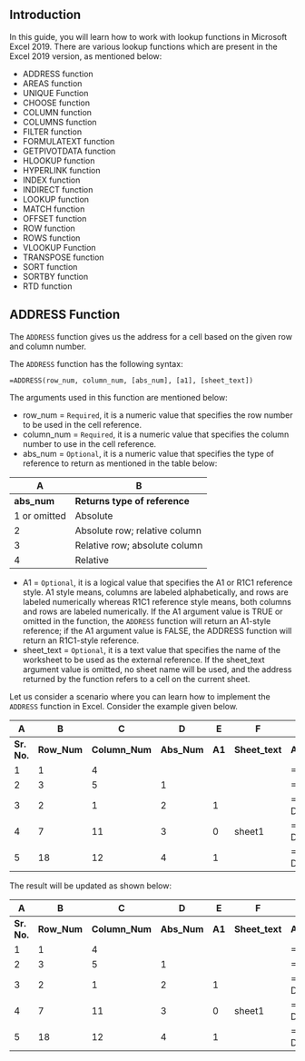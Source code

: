 ## Introduction
In this guide, you will learn how to work with lookup functions in Microsoft Excel 2019. There are various lookup functions which are present in the Excel 2019 version, as mentioned below:

- ADDRESS function 
- AREAS function
- UNIQUE Function
- CHOOSE function
- COLUMN function
- COLUMNS function
- FILTER function
- FORMULATEXT function 
- GETPIVOTDATA function
- HLOOKUP function 
- HYPERLINK function
- INDEX function
- INDIRECT function
- LOOKUP function
- MATCH function
- OFFSET function
- ROW function
- ROWS function
- VLOOKUP Function
- TRANSPOSE function 
- SORT function
- SORTBY function
- RTD function
 
## ADDRESS Function
The `ADDRESS` function gives us the address  for a cell based on  the given  row and column number.

The `ADDRESS` function has the following syntax:


```
=ADDRESS(row_num, column_num, [abs_num], [a1], [sheet_text])
```

The arguments used in this function are mentioned below:


- row_num = `Required`, it is a  numeric value that specifies the row number to be used in the cell reference.
- column_num = `Required`, it is a  numeric value that specifies the column number to use in the cell reference.
- abs_num = `Optional`, it is a numeric value that specifies the type of reference to return as mentioned in the table below:

| A | B |
| --- | --- |
| **abs_num** | **Returns type of reference** |
| 1 or omitted | Absolute |
| 2 | Absolute row; relative column |
| 3 | Relative row; absolute column |
| 4 | Relative |

- A1 = `Optional`, it is a logical value that specifies the A1 or R1C1 reference style. A1 style means, columns are labeled alphabetically, and rows are labeled numerically whereas R1C1 reference style means, both columns and rows are labeled numerically. If the A1 argument value is TRUE or omitted in the function, the `ADDRESS` function will return an A1-style reference; if the A1 argument value is FALSE, the ADDRESS function will return an R1C1-style reference.
- sheet_text =  `Optional`, it is a text value that specifies the name of the worksheet to be used as the external reference. If the sheet_text argument value is omitted, no sheet name will be used, and the address returned by the function refers to a cell on the current sheet.

Let us consider a scenario where you can learn how to implement the `ADDRESS` function in Excel. Consider the example given below.

| A | B| C | D | E | F | G | H |
| --- | --- | --- | --- | --- | --- | --- | --- |
| **Sr. No.** | **Row_Num** | **Column_Num** | **Abs_Num** | **A1** | **Sheet_text** | **Address Formula** | **Result** |
| 1 | 1 | 4 |  |  |  | =ADDRESS(B1, C1) |  ? |
| 2 | 3 | 5 | 1 |  |  | =ADDRESS(B2,C2,D2) | ? |
| 3 | 2 | 1 | 2 | 1 |  | =ADDRESS(B3, C3, D3, E3) | ? |
| 4 | 7 | 11 | 3 | 0 | sheet1 | =ADDRESS(B4, C4, D4, E4, F4) | ? |
| 5 | 18 | 12 | 4 | 1 |  | =ADDRESS(B5, C5, D5, E5) | ? |

The result will be updated as shown below:

| A | B| C | D | E | F | G | H |
| --- | --- | --- | --- | --- | --- | --- | --- |
| **Sr. No.** | **Row_Num** | **Column_Num** | **Abs_Num** | **A1** | **Sheet_text** | **Address Formula** | **Result** |
| 1 | 1 | 4 |  |  |  | =ADDRESS(B1, C1) |  $D$1 |
| 2 | 3 | 5 | 1 |  |  | =ADDRESS(B2,C2,D2) |  $E$3 |
| 3 | 2 | 1 | 2 | 1 |  | =ADDRESS(B3, C3, D3, E3) |  A$2 |
| 4 | 7 | 11 | 3 | 0 | sheet1 | =ADDRESS(B4, C4, D4, E4, F4) | sheet1!R[7]C11 |
| 5 | 18 | 12 | 4 | 1 |  | =ADDRESS(B5, C5, D5, E5) | L18 |



